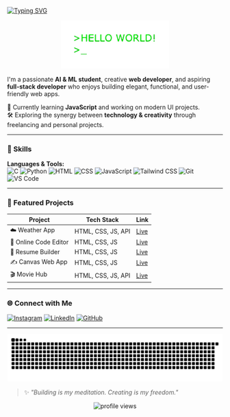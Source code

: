 [![Typing SVG](https://readme-typing-svg.demolab.com?font=Poppins&size=40&pause=1000&color=1461FF&vCenter=true&width=600&lines=Hi+there%2C+I'm+Amritesh+Das+%F0%9F%91%8B)](https://amriteshdas.github.io/my-portfolio/)


<div align="center">
    
<img src="https://github.com/amriteshdas/amriteshdas/blob/main/githubgif-unscreen.gif?raw=true" alt="Banner" width="50%" />
</div>





I'm a passionate **AI & ML student**, creative **web developer**, and aspiring **full-stack developer** who enjoys building elegant, functional, and user-friendly web apps.

🚀 Currently learning **JavaScript** and working on modern UI projects.  
🛠️ Exploring the synergy between **technology & creativity** through freelancing and personal projects.

---


### 🧠 Skills

**Languages & Tools:**  
![C](https://img.shields.io/badge/C-A8B9CC?style=flat-square&logo=c&logoColor=white)
![Python](https://img.shields.io/badge/Python-3776AB?style=flat-square&logo=python&logoColor=white)
![HTML](https://img.shields.io/badge/HTML5-E34F26?style=flat-square&logo=html5&logoColor=white)
![CSS](https://img.shields.io/badge/CSS3-1572B6?style=flat-square&logo=css3&logoColor=white)
![JavaScript](https://img.shields.io/badge/JavaScript-F7DF1E?style=flat-square&logo=javascript&logoColor=black)
![Tailwind CSS](https://img.shields.io/badge/Tailwind_CSS-38B2AC?style=flat-square&logo=tailwind-css&logoColor=white)
![Git](https://img.shields.io/badge/Git-F05032?style=flat-square&logo=git&logoColor=white)
![VS Code](https://img.shields.io/badge/VS_Code-007ACC?style=flat-square&logo=visual-studio-code&logoColor=white)

---

### 💼 Featured Projects

| Project | Tech Stack | Link |
|--------|------------|------|
| ☁️ Weather App | HTML, CSS, JS, API | [Live](https://amriteshdas.github.io/weatherapp/) |
| 🎨 Online Code Editor | HTML, CSS, JS | [Live](https://amriteshdas.github.io/code-editor/) |
| 🧠 Resume Builder | HTML, CSS, JS | [Live](https://amriteshdas.github.io/resume-builder/) |
| ✍️ Canvas Web App | HTML, CSS, JS | [Live](https://amriteshdas.github.io/online-canvas/) |
| 🎬 Movie Hub | HTML, CSS, JS, API | [Live](https://amriteshdas.github.io/moviehub/) |

---

### 🌐 Connect with Me

[![Instagram](https://img.shields.io/badge/Instagram-FF416C?style=for-the-badge&logo=instagram&logoColor=white)](https://instagram.com/photongrapher.joy)
[![LinkedIn](https://img.shields.io/badge/LinkedIn-0077B5?style=for-the-badge&logo=linkedin&logoColor=white)](https://linkedin.com/in/amriteshdas)
[![GitHub](https://img.shields.io/badge/GitHub-171515?style=for-the-badge&logo=github&logoColor=white)](https://github.com/amriteshdas)

---

<div align="center">
    
  ![snake gif](https://github.com/amriteshdas/amriteshdas/blob/output/github-snake-dark.svg)
</div>

> ✨ *"Building is my meditation. Creating is my freedom."*

<div align="center">
  <img src="https://komarev.com/ghpvc/?username=amriteshdas&style=flat-square&color=blue" alt="profile views" />
</div>
